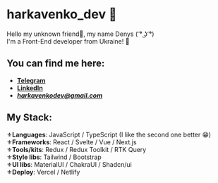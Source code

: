 # harkavenko_dev 🤖

Hello my unknown friend👋, my name Denys ( ͡° ͜ʖ ͡°)<br/>
I'm a Front-End developer from Ukraine! 🥰

## You can find me here:

- **[Telegram](https://t.me/de0nn1s)** <br/>
- **[LinkedIn](https://www.linkedin.com/in/denys-harkavenko-52234a251/)** <br/>
- ***harkavenkodev@gmail.com***

## My Stack:
⚜️**Languages**:  JavaScript / TypeScript (I like the second one better 😁)<br/>
⚜️**Frameworks**:  React / Svelte / Vue / Next.js<br/>
⚜️**Tools/kits**:  Redux / Redux Toolkit / RTK Query<br/>
⚜️**Style libs**:  Tailwind / Bootstrap <br/>
⚜️**UI libs**:  MaterialUI / ChakraUI / Shadcn/ui<br/>
⚜️**Deploy**:  Vercel / Netlify<br/>
